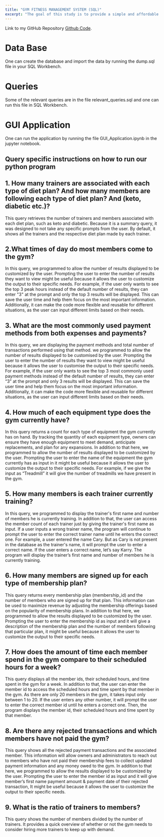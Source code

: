 ```yaml
---
title: "GYM FITNESS MANAGEMENT SYSTEM (SQL)"
excerpt: "The goal of this study is to provide a simple and affordable gui application for boutique gym and health club startups."
---
```


Link to my GitHub Repository [Github Code](https://github.com/Likhitha-Veganti/data-science-projects/tree/main/GYM%20Fitness%20Management%20System).

# Data Base
One can create the database and import the data by running the dump.sql file in your SQL Workbench.

# Queries
Some of the relevant queries are in the file relevant_queries.sql and one can run this file in SQL Workbench.

# GUI Application
One can run the application by running the file GUI_Application.ipynb in the jupyter notebook.

## Query specific instructions on how to run our python program

## 1. How many trainers are associated with each type of diet plan? And how many members are following each type of diet plan? And (keto, diabetic etc.)?
This query retrieves the number of trainers and members associated with each diet plan, such as keto and diabetic. Because it is a summary query, it was designed to
not take any specific prompts from the user. By default, it shows all the trainers and the respective diet plan made by each trainer.

## 2.What times of day do most members come to the gym?
In this query, we programmed to allow the number of results displayed to be customized by
the user. Prompting the user to enter the number of results they want to view might be useful
because it allows the user to customize the output to their specific needs. For example, if the
user only wants to see the top 3 peak hours instead of the default number of results, they
can enter "3" at the prompt and only the top 3 results will be displayed. This can save the
user time and help them focus on the most important information. Additionally, it can make
the code more flexible and reusable for different situations, as the user can input different
limits based on their needs.

## 3. What are the most commonly used payment methods from both expenses and payments?
In this query, we are displaying the payment methods and total number of transactions
performed using that method. we programmed to allow the number of results displayed to be
customised by the user. Prompting the user to enter the number of results they want to view
might be useful because it allows the user to customise the output to their specific needs.
For example, if the user only wants to see the top 3 most commonly used payment methods
instead of the default number of results, they can enter “3” at the prompt and only 3 results
will be displayed. This can save the user time and help them focus on the most important
information. Additionally, it can make the code more flexible and reusable for different
situations, as the user can input different limits based on their needs.

## 4. How much of each equipment type does the gym currently have?
In this query returns a count for each type of equipment the gym currently has on hand. By
tracking the quantity of each equipment type, owners can ensure they have enough
equipment to meet demand, anticipate replacements, and plan for any expansions.
In addition to that here, we programmed to allow the number of results displayed to be
customized by the user. Prompting the user to enter the name of the equipment the gym
currently has as input in it might be useful because it allows the user to customize the output
to their specific needs. For example, if we give the input as “Treadmill” it will give the number
of treadmills we have present in the gym.

## 5. How many members is each trainer currently training?
In this query, we programmed to display the trainer's first name and number of members he
is currently training. In addition to that, the user can access the member count of each
trainer just by giving the trainer's first name as input. If a user inputs a wrong trainer name,
the program will continue to prompt the user to enter the correct trainer name until he enters
the correct one. For example, a user entered the name Cary. But as Cary is not present in
the database as the trainer's name, it will prompt the user to enter a correct name. If the user
enters a correct name, let’s say Karry. The program will display the trainer’s first name and
number of members he is currently training.

## 6. How many members are signed up for each type of membership plan?
This query returns every membership plan (membership_id) and the number of members
who are signed up for that plan. This information can be used to maximize revenue by
adjusting the membership offerings based on the popularity of membership plans.
In addition to that here, we programmed to allow the results displayed to be customized by
the user. Prompting the user to enter the membership id as input and it will give a description
of the membership plan and the number of members following that particular plan, it might
be useful because it allows the user to customize the output to their specific needs.

## 7. How does the amount of time each member spend in the gym compare to their scheduled hours for a week?
This query displays all the member ids, their scheduled hours, and time spent in the gym for
a week. In addition to that, the user can enter the member id to access the scheduled hours
and time spent by that member in the gym. As there are only 20 members in the gym, it
takes input only between 1 to 20. If the user enters any other number, it will prompt the user
to enter the correct member id until he enters a correct one. Then, the program displays the
member id, their scheduled hours and time spent by that member.

## 8. Are there any rejected transactions and which members have not paid the gym?
This query shows all the rejected payment transactions and the associated member. This
information will allow owners and administrators to reach out to members who have not paid
their membership fees to collect updated payment information and any money owed to the gym.
In addition to that here, we programmed to allow the results displayed to be customized by
the user. Prompting the user to enter the member id as input and it will give member’s first
name payment amount & payment date of their rejected transaction, It might be useful
because it allows the user to customize the output to their specific needs.

## 9. What is the ratio of trainers to members?
This query shows the number of members divided by the number of trainers. It provides a
quick overview of whether or not the gym needs to consider hiring more trainers to keep up
with demand.
